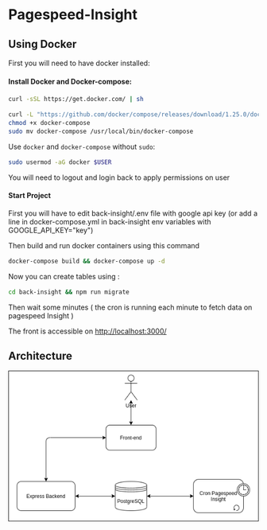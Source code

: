# Pagespeed-Insight

## Using Docker

First you will need to have docker installed:

#### Install Docker and Docker-compose:

```bash
curl -sSL https://get.docker.com/ | sh
```

```bash
curl -L "https://github.com/docker/compose/releases/download/1.25.0/docker-compose-$(uname -s)-$(uname -m)" -o docker-compose
chmod +x docker-compose
sudo mv docker-compose /usr/local/bin/docker-compose
```

Use `docker` and `docker-compose` without `sudo`:

```bash
sudo usermod -aG docker $USER
```

You will need to logout and login back to apply permissions on user

#### Start Project

First you will have to edit back-insight/.env file with google api key (or add a line in docker-compose.yml in back-insight env variables with GOOGLE_API_KEY="key")

Then build and run docker containers using this command
```bash
docker-compose build && docker-compose up -d
```

Now you can create tables using :

```bash
cd back-insight && npm run migrate
```

Then wait some minutes ( the cron is running each minute to fetch data on pagespeed Insight )

The front is accessible on [http://localhost:3000/](http://localhost:3000/)

## Architecture
![Architecture](img/Pagespeed-archi.png)